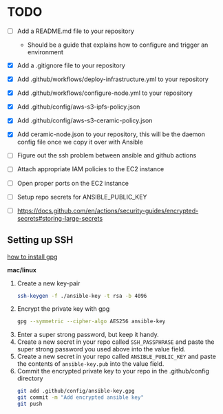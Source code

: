 # TODO

- [ ] Add a README.md file to your repository
    - Should be a guide that explains how to configure and trigger an environment
- [X] Add a .gitignore file to your repository
- [X] Add .github/workflows/deploy-infrastructure.yml to your repository
- [X] Add .github/workflows/configure-node.yml to your repository
- [X] Add  .github/config/aws-s3-ipfs-policy.json
- [X] Add .github/config/aws-s3-ceramic-policy.json
- [X] Add ceramic-node.json to your repository, this will be the daemon config file once we copy it over with Ansible
- [ ] Figure out the ssh problem between ansible and github actions
- [ ] Attach appropriate IAM policies to the EC2 instance
- [ ] Open proper ports on the EC2 instance
- [ ] Setup repo secrets for ANSIBLE_PUBLIC_KEY
- [ ] https://docs.github.com/en/actions/security-guides/encrypted-secrets#storing-large-secrets


## Setting up SSH

[how to install gpg](https://mikeross.xyz/gpg-without-gpgtools-on-mac/)

**mac/linux**
1. Create a new key-pair
    ```bash
    ssh-keygen -f ./ansible-key -t rsa -b 4096
    ```
2. Encrypt the private key with gpg
    ```bash
    gpg --symmetric --cipher-algo AES256 ansible-key
    ```
3. Enter a super strong password, but keep it handy.
4. Create a new secret in your repo called `SSH_PASSPHRASE` and paste the super strong password you used above into the value field.
5. Create a new secret in your repo called `ANSIBLE_PUBLIC_KEY` and paste the contents of `ansible-key.pub` into the value field.
6. Commit the encrypted private key to your repo in the .github/config directory
    ```bash
    git add .github/config/ansible-key.gpg
    git commit -m "Add encrypted ansible key"
    git push
    ```

 
